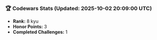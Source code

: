 ### 🏆 Codewars Stats (Updated: 2025-10-02 20:09:00 UTC)

- **Rank:** 8 kyu
- **Honor Points:** 3
- **Completed Challenges:** 1
